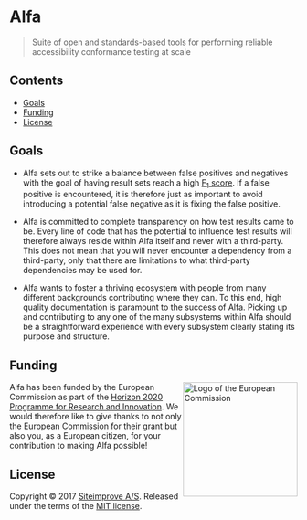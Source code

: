 # Alfa

> Suite of open and standards-based tools for performing reliable accessibility conformance testing at scale

## Contents

-   [Goals](#goals)
-   [Funding](#funding)
-   [License](#license)

## Goals

-   Alfa sets out to strike a balance between false positives and negatives with the goal of having result sets reach a high [F<sub>1</sub> score](https://en.wikipedia.org/wiki/F1_score). If a false positive is encountered, it is therefore just as important to avoid introducing a potential false negative as it is fixing the false positive.

-   Alfa is committed to complete transparency on how test results came to be. Every line of code that has the potential to influence test results will therefore always reside within Alfa itself and never with a third-party. This does not mean that you will never encounter a dependency from a third-party, only that there are limitations to what third-party dependencies may be used for.

-   Alfa wants to foster a thriving ecosystem with people from many different backgrounds contributing where they can. To this end, high quality documentation is paramount to the success of Alfa. Picking up and contributing to any one of the many subsystems within Alfa should be a straightforward experience with every subsystem clearly stating its purpose and structure.

## Funding

[<img src="https://upload.wikimedia.org/wikipedia/commons/8/84/European_Commission.svg" width="200" align="right" alt="Logo of the European Commission">](https://ec.europa.eu/)

Alfa has been funded by the European Commission as part of the [Horizon 2020 Programme for Research and Innovation](https://ec.europa.eu/programmes/horizon2020/). We would therefore like to give thanks to not only the European Commission for their grant but also you, as a European citizen, for your contribution to making Alfa possible! 

## License

Copyright &copy; 2017 [Siteimprove A/S](https://siteimprove.com/). Released under the terms of the [MIT license](LICENSE.md).
